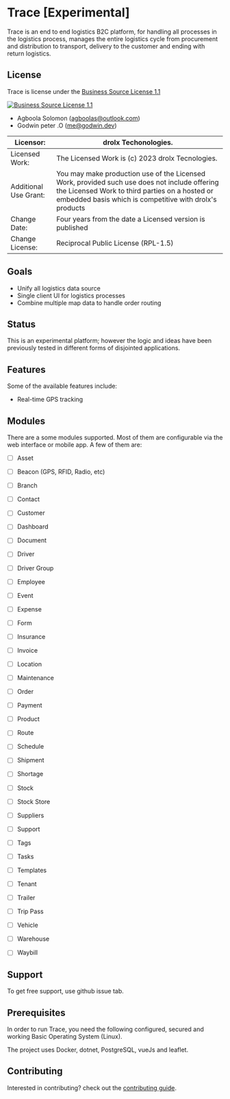 # Trace [Experimental]

Trace is an end to end logistics B2C platform, for handling all processes in the logistics process,
manages the entire logistics cycle from procurement and distribution to transport,
delivery to the customer and ending with return logistics.

## License

Trace is license under the [Business Source License 1.1](./LICENSE.md)

[![Business Source License 1.1](https://img.shields.io/badge/license-BSL--1.1-blue.svg?style=flat-square)](./LICENSE.md)

- Agboola Solomon ([agboolas@outlook.com](mailto:agboolas@outlook.com))
- Godwin peter .O ([me@godwin.dev](mailto:me@godwin.dev))

| Licensor: | drolx Techonologies. |
|---|---|
| Licensed Work: | The Licensed Work is (c) 2023 drolx Tecnologies. |
| Additional Use Grant: | You may make production use of the Licensed Work, provided such use does not include offering the Licensed Work to third parties on a hosted or embedded basis which is competitive with drolx's products |
| Change Date: | Four years from the date a Licensed version is published |
| Change License: | Reciprocal Public License (RPL-1.5)  |

## Goals
* Unify all logistics data source
* Single client UI for logistics processes
* Combine multiple map data to handle order routing


## Status
This is an experimental platform; however the logic and ideas have been previously tested
in different forms of disjointed applications.



## Features

Some of the available features include:

- Real-time GPS tracking

## Modules

There are a some modules supported. Most of them are configurable via the web
interface or mobile app. A few of them are:

- [ ] Asset
- [ ] Beacon (GPS, RFID, Radio, etc)
- [ ] Branch
- [ ] Contact
- [ ] Customer
- [ ] Dashboard
- [ ] Document
- [ ] Driver
- [ ] Driver Group
- [ ] Employee
- [ ] Event
- [ ] Expense
- [ ] Form
- [ ] Insurance
- [ ] Invoice
- [ ] Location
- [ ] Maintenance
- [ ] Order
- [ ] Payment
- [ ] Product
- [ ] Route
- [ ] Schedule
- [ ] Shipment
- [ ] Shortage
- [ ] Stock
- [ ] Stock Store
- [ ] Suppliers
- [ ] Support
- [ ] Tags
- [ ] Tasks
- [ ] Templates
- [ ] Tenant
- [ ] Trailer
- [ ] Trip Pass
- [ ] Vehicle
- [ ] Warehouse
- [ ] Waybill


## Support

To get free support, use github issue tab.

## Prerequisites

In order to run Trace, you need the following configured, secured  and
working Basic Operating System (Linux).

The project uses Docker, dotnet, PostgreSQL, vueJs and leaflet.

## Contributing

Interested in contributing? check out the [contributing guide](./CONTRIBUTING.md).


